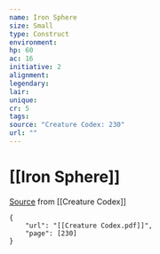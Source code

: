 ```yaml
---
name: Iron Sphere
size: Small
type: Construct
environment: 
hp: 60
ac: 16
initiative: 2
alignment: 
legendary: 
lair: 
unique: 
cr: 5
tags: 
source: "Creature Codex: 230"
url: ""
---
```

# [[Iron Sphere]]

[Source](zotero://open-pdf/library/items/NTNKJRHG?page=230) from [[Creature Codex]]

```pdf
{
	"url": "[[Creature Codex.pdf]]",
	"page": [230]
}
```

